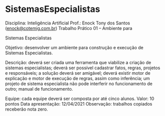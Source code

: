 # SistemasEspecialistas

Disciplina: Inteligência Artificial
Prof.: Enock Tony dos Santos (enock@cotemig.com.br)
Trabalho Prático 01 – Ambiente para

Sistemas Especialistas

Objetivo: desenvolver um ambiente para construção e execução de
Sistemas Especialistas.

Descrição: deverá ser criada uma ferramenta que viabilize a criação de
sistemas especialistas; deverá ser possível cadastrar fatos, regras,
projetos e responsáveis; a solução deverá ser amigável; deverá existir
motor de explicação e motor de execução de regras, assim como
inferência; um projeto de sistema especialista não pode interferir no
funcionamento de outro; manual de funcionamento.

Equipe: cada equipe deverá ser composta por até cinco alunos.
Valor: 10 pontos
Data apresentação: 12/04/2021
Observação: trabalhos copiados receberão nota zero.
